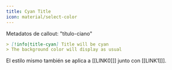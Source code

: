```yaml
---
title: Cyan Title
icon: material/select-color
---
```


Metadatos de callout: "título-ciano"

```md
> [!info|title-cyan] Title will be cyan
> The background color will display as usual
```

El estilo mismo también se aplica a [[LINK0]]] junto con [[LINK1]]].